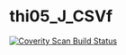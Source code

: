 # thi05_J_CSVf
<a href="https://scan.coverity.com/projects/wendyzhang1121-thi05_j_csvf">
  <img alt="Coverity Scan Build Status"
       src="https://scan.coverity.com/projects/9578/badge.svg"/>
</a>
